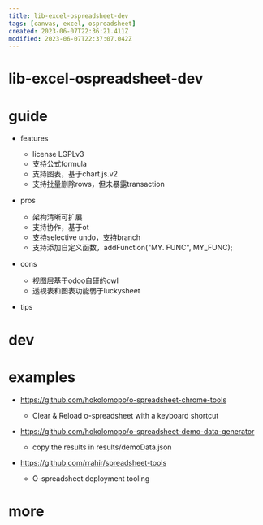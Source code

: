 ```yaml
---
title: lib-excel-ospreadsheet-dev
tags: [canvas, excel, ospreadsheet]
created: 2023-06-07T22:36:21.411Z
modified: 2023-06-07T22:37:07.042Z
---
```


# lib-excel-ospreadsheet-dev

# guide

- features
  - license LGPLv3
  - 支持公式formula
  - 支持图表，基于chart.js.v2
  - 支持批量删除rows，但未暴露transaction

- pros
  - 架构清晰可扩展
  - 支持协作，基于ot
  - 支持selective undo，支持branch
  - 支持添加自定义函数，addFunction("MY. FUNC", MY_FUNC); 

- cons
  - 视图层基于odoo自研的owl
  - 透视表和图表功能弱于luckysheet

- tips
# dev

# examples
- https://github.com/hokolomopo/o-spreadsheet-chrome-tools
  - Clear & Reload o-spreadsheet with a keyboard shortcut

- https://github.com/hokolomopo/o-spreadsheet-demo-data-generator
  - copy the results in results/demoData.json

- https://github.com/rrahir/spreadsheet-tools
  - O-spreadsheet deployment tooling
# more
